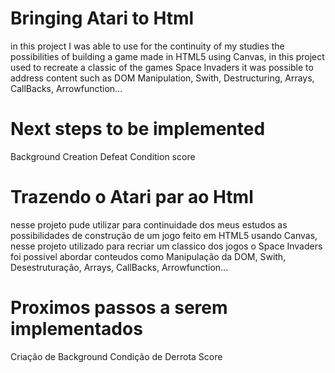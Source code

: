 # Bringing Atari to Html

in this project I was able to use for the continuity of my studies the possibilities of building a game
made in HTML5 using Canvas, in this project used to recreate a classic of the games Space Invaders
it was possible to address content such as DOM Manipulation, Swith, Destructuring, Arrays, CallBacks, Arrowfunction...

# Next steps to be implemented
Background Creation
Defeat Condition
score
# Trazendo o Atari par ao Html

nesse projeto pude utilizar para continuidade dos meus estudos as possibilidades de construção de um jogo
feito em HTML5 usando Canvas, nesse projeto utilizado para recriar um classico dos jogos o Space Invaders
foi possivel abordar conteudos como Manipulação da DOM, Swith, Desestruturação, Arrays, CallBacks, Arrowfunction...

# Proximos passos a serem implementados
Criação de Background
Condição de Derrota
Score
